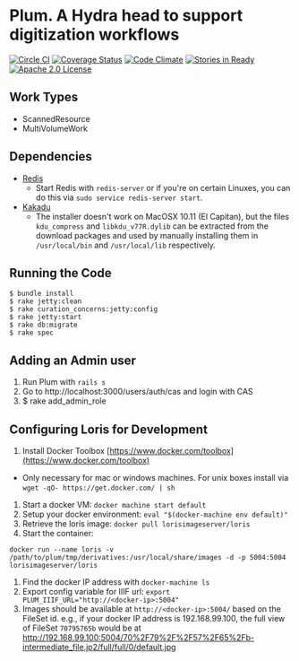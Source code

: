 # Plum. A Hydra head to support digitization workflows

[![Circle CI](https://circleci.com/gh/pulibrary/plum.svg?style=svg)](https://circleci.com/gh/pulibrary/plum)
[![Coverage Status](https://coveralls.io/repos/pulibrary/plum/badge.svg?branch=master)](https://coveralls.io/r/pulibrary/plum?branch=master)
[![Code Climate](https://codeclimate.com/github/pulibrary/plum/badges/gpa.svg)](https://codeclimate.com/github/pulibrary/plum)
[![Stories in Ready](https://badge.waffle.io/pulibrary/plum.png?label=ready&title=Ready)](https://waffle.io/pulibrary/plum)
[![Apache 2.0 License](https://img.shields.io/badge/license-Apache%202.0-blue.svg?style=plastic)](./LICENSE)


## Work Types
* ScannedResource
* MultiVolumeWork

## Dependencies

* [Redis](http://redis.io/)
    * Start Redis with `redis-server` or if you're on certain Linuxes, you can do this via `sudo service redis-server start`.
* [Kakadu](http://kakadusoftware.com/)
    * The installer doesn't work on MacOSX 10.11 (El Capitan), but the files `kdu_compress` and `libkdu_v77R.dylib` can be extracted from the download packages and used by manually installing them in `/usr/local/bin` and `/usr/local/lib` respectively.

## Running the Code

    $ bundle install
    $ rake jetty:clean
    $ rake curation_concerns:jetty:config
    $ rake jetty:start
    $ rake db:migrate
    $ rake spec

## Adding an Admin user

1. Run Plum with `rails s`
1. Go to http://localhost:3000/users/auth/cas and login with CAS
1. $ rake add_admin_role

## Configuring Loris for Development

1. Install Docker Toolbox [https://www.docker.com/toolbox](https://www.docker.com/toolbox)
  * Only necessary for mac or windows machines. For unix boxes install via 
      `wget -qO- https://get.docker.com/ | sh`
1. Start a docker VM: `docker machine start default`
1. Setup your docker environment: `eval "$(docker-machine env default)"`
1. Retrieve the loris image: `docker pull lorisimageserver/loris`
1. Start the container:
  ```
  docker run --name loris -v /path/to/plum/tmp/derivatives:/usr/local/share/images -d -p 5004:5004 lorisimageserver/loris
  ```
1. Find the docker IP address with `docker-machine ls`
1. Export config variable for IIIF url: `export
   PLUM_IIIF_URL="http://<docker-ip>:5004"`
1. Images should be available at `http://<docker-ip>:5004/` based on the FileSet id.  e.g., if your docker IP address is 192.168.99.100, the full view of FileSet `70795765b` would be at http://192.168.99.100:5004/70%2F79%2F%2F57%2F65%2Fb-intermediate_file.jp2/full/full/0/default.jpg

